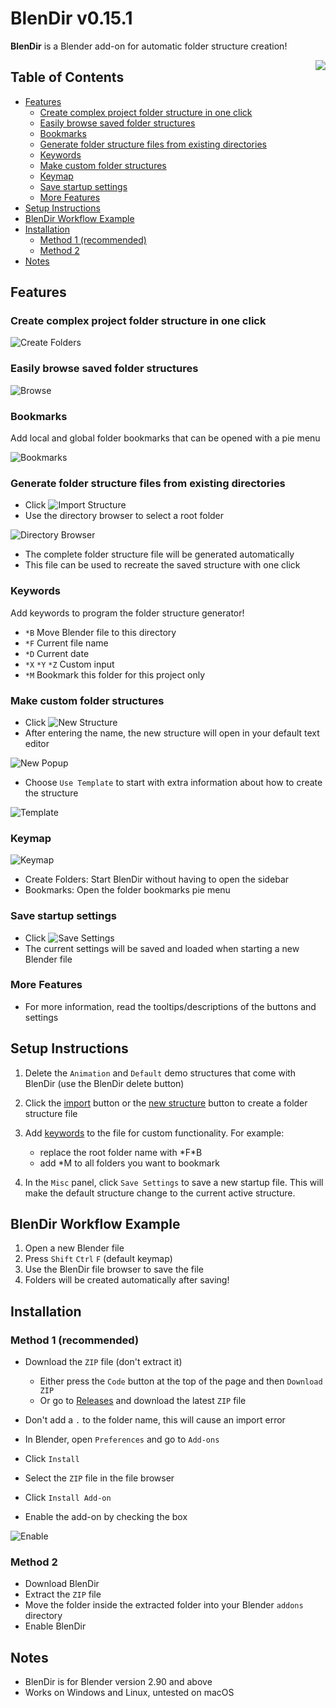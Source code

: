 # BlenDir v0.15.1 <!-- omit in toc -->

**BlenDir** is a Blender add-on for automatic folder structure creation!

<img align="right" src="docs/blendir.PNG">

## Table of Contents <!-- omit in toc -->

- [Features](#features)
  - [Create complex project folder structure in one click](#create-complex-project-folder-structure-in-one-click)
  - [Easily browse saved folder structures](#easily-browse-saved-folder-structures)
  - [Bookmarks](#bookmarks)
  - [Generate folder structure files from existing directories](#generate-folder-structure-files-from-existing-directories)
  - [Keywords](#keywords)
  - [Make custom folder structures](#make-custom-folder-structures)
  - [Keymap](#keymap)
  - [Save startup settings](#save-startup-settings)
  - [More Features](#more-features)
- [Setup Instructions](#setup-instructions)
- [BlenDir Workflow Example](#blendir-workflow-example)
- [Installation](#installation)
  - [Method 1 (recommended)](#method-1-recommended)
  - [Method 2](#method-2)
- [Notes](#notes)

## Features

### Create complex project folder structure in one click

![Create Folders](docs/create_folders.PNG)

### Easily browse saved folder structures

![Browse](docs/browse.PNG)

### Bookmarks

Add local and global folder bookmarks that can be opened with a pie menu

![Bookmarks](docs/bookmarks.PNG)

### Generate folder structure files from existing directories

- Click ![Import Structure](docs/import.PNG)
- Use the directory browser to select a root folder

![Directory Browser](docs/directory_browser.PNG)

- The complete folder structure file will be generated automatically
- This file can be used to recreate the saved structure with one click

### Keywords

Add keywords to program the folder structure generator!

- `*B` Move Blender file to this directory
- `*F` Current file name
- `*D` Current date
- `*X` `*Y` `*Z` Custom input
- `*M` Bookmark this folder for this project only

### Make custom folder structures

- Click ![New Structure](docs/new_structure.PNG)
- After entering the name, the new structure will open in your default text editor

![New Popup](docs/new_popup.PNG)

- Choose `Use Template` to start with extra information about how to create the structure

![Template](docs/template.PNG)

### Keymap

![Keymap](docs/keymap.PNG)

- Create Folders: Start BlenDir without having to open the sidebar
- Bookmarks: Open the folder bookmarks pie menu

### Save startup settings

- Click ![Save Settings](docs/save_settings.PNG)
- The current settings will be saved and loaded when starting a new Blender file

### More Features

- For more information, read the tooltips/descriptions of the buttons and settings

## Setup Instructions

1. Delete the `Animation` and `Default` demo structures that come with BlenDir (use the BlenDir delete button)
2. Click the [import](#generate-folder-structure-files-from-existing-directories) button or the [new structure](#make-custom-folder-structures) button to create a folder structure file
3. Add [keywords](#keywords) to the file for custom functionality. For example:

     - replace the root folder name with *F\*B
     - add *M to all folders you want to bookmark

4. In the `Misc` panel, click `Save Settings` to save a new startup file. This will make the default structure change to the current active structure.

## BlenDir Workflow Example

1. Open a new Blender file
2. Press `Shift` `Ctrl` `F` (default keymap)
3. Use the BlenDir file browser to save the file
4. Folders will be created automatically after saving!

## Installation

### Method 1 (recommended)

- Download the `ZIP` file (don't extract it)
  - Either press the `Code` button at the top of the page and then `Download ZIP`
  - Or go to [Releases](https://github.com/DanielBoxer/BlenDir/releases) and download the latest `ZIP` file

- Don't add a `.` to the folder name, this will cause an import error
- In Blender, open `Preferences` and go to `Add-ons`
- Click `Install`
- Select the `ZIP` file in the file browser
- Click `Install Add-on`
- Enable the add-on by checking the box

![Enable](docs/enable.PNG)

### Method 2

- Download BlenDir
- Extract the `ZIP` file
- Move the folder inside the extracted folder into your Blender `addons` directory
- Enable BlenDir

## Notes

- BlenDir is for Blender version 2.90 and above
- Works on Windows and Linux, untested on macOS
